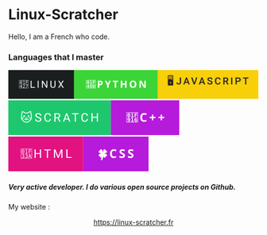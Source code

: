 
# Linux-Scratcher
Hello, I am a French who code.
### Languages ​​that I master
 ![](image.svg)![](truc.svg)![](huh.svg) 


<!--![Scratch logo S](https://github.com/Linux-Scratcher/Linux-Scratcher/assets/122288570/2eab72c7-9410-4f7f-821a-e7eda042f575)-->

<h5>Very active developer. I do various open source projects on Github.</h5></h5>






My website :
 <center>
   <a href="https://linux-scratcher.fr" class="name">https://linux-scratcher.fr</a></h5>

  
   </div>
</center>
